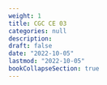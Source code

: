 ```yaml
---
weight: 1
title: CGC CE 03
categories: null
description: 
draft: false
date: "2022-10-05"
lastmod: "2022-10-05"
bookCollapseSection: true
---
```


